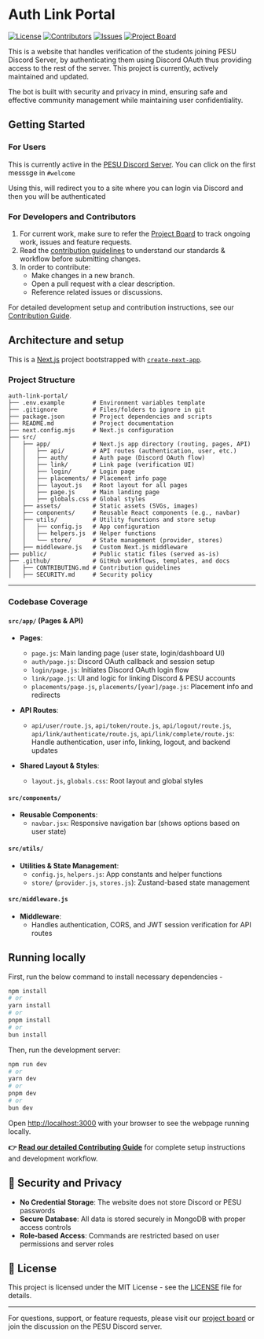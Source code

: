 # Auth Link Portal

[![License](https://img.shields.io/github/license/pesu-dev/auth-link-portal)](https://github.com/pesu-dev/auth-link-portal/blob/main/LICENSE)
[![Contributors](https://img.shields.io/github/contributors/pesu-dev/auth-link-portal)](https://github.com/pesu-dev/auth-link-portal/graphs/contributors)
[![Issues](https://img.shields.io/github/issues/pesu-dev/auth-link-portal)](https://github.com/pesu-dev/auth-link-portal/issues)
[![Project Board](https://img.shields.io/badge/project-board-blue)](https://github.com/orgs/pesu-dev/projects/4/views/11)

This is a website that handles verification of the students joining PESU Discord Server, by authenticating them using Discord OAuth thus providing access to the rest of the server. This project is currently, actively maintained and updated.

The bot is built with security and privacy in mind, ensuring safe and effective community management while maintaining user confidentiality.


## Getting Started

### For Users

This is currently active in the [PESU Discord Server](https://discord.gg/eZ3uFs2). You can click on the first messsge in `#welcome`

Using this, will redirect you to a site where you can login via Discord and then you will be authenticated 

### For Developers and Contributors

1. For current work, make sure to refer the [Project Board](https://github.com/orgs/pesu-dev/projects/4/views/11) to track ongoing work, issues and feature requests.
2. Read the [contribution guidelines](.github/CONTRIBUTING.md) to understand our standards & workflow before submitting changes.
3. In order to contribute:
   - Make changes in a new branch.
   - Open a pull request with a clear description.
   - Reference related issues or discussions.

For detailed development setup and contribution instructions, see our [Contribution Guide](.github/CONTRIBUTING.md).

## Architecture and setup


This is a [Next.js](https://nextjs.org) project bootstrapped with [`create-next-app`](https://github.com/vercel/next.js/tree/canary/packages/create-next-app).

### Project Structure

```
auth-link-portal/
├── .env.example        # Environment variables template
├── .gitignore          # Files/folders to ignore in git
├── package.json        # Project dependencies and scripts
├── README.md           # Project documentation
├── next.config.mjs     # Next.js configuration
├── src/
│   ├── app/            # Next.js app directory (routing, pages, API)
│   │   ├── api/        # API routes (authentication, user, etc.)
│   │   ├── auth/       # Auth page (Discord OAuth flow)
│   │   ├── link/       # Link page (verification UI)
│   │   ├── login/      # Login page
│   │   ├── placements/ # Placement info page
│   │   ├── layout.js   # Root layout for all pages
│   │   ├── page.js     # Main landing page
│   │   ├── globals.css # Global styles
│   ├── assets/         # Static assets (SVGs, images)
│   ├── components/     # Reusable React components (e.g., navbar)
│   ├── utils/          # Utility functions and store setup
│   │   ├── config.js   # App configuration
│   │   ├── helpers.js  # Helper functions
│   │   └── store/      # State management (provider, stores)
│   ├── middleware.js   # Custom Next.js middleware
├── public/             # Public static files (served as-is)
├── .github/            # GitHub workflows, templates, and docs
│   ├── CONTRIBUTING.md # Contribution guidelines
│   ├── SECURITY.md     # Security policy
```

---

### Codebase Coverage

#### `src/app/` (Pages & API)

- **Pages**:  
  - `page.js`: Main landing page (user state, login/dashboard UI)
  - `auth/page.js`: Discord OAuth callback and session setup
  - `login/page.js`: Initiates Discord OAuth login flow
  - `link/page.js`: UI and logic for linking Discord & PESU accounts
  - `placements/page.js`, `placements/[year]/page.js`: Placement info and redirects

- **API Routes**:  
  - `api/user/route.js`, `api/token/route.js`, `api/logout/route.js`, `api/link/authenticate/route.js`, `api/link/complete/route.js`:  
    Handle authentication, user info, linking, logout, and backend updates

- **Shared Layout & Styles**:  
  - `layout.js`, `globals.css`: Root layout and global styles

#### `src/components/`

- **Reusable Components**:  
  - `navbar.jsx`: Responsive navigation bar (shows options based on user state)

#### `src/utils/`

- **Utilities & State Management**:  
  - `config.js`, `helpers.js`: App constants and helper functions  
  - `store/` (`provider.js`, `stores.js`): Zustand-based state management

#### `src/middleware.js`

- **Middleware**:  
  - Handles authentication, CORS, and JWT session verification for API routes



## Running locally

First, run the below command to install necessary dependencies -


```bash
npm install 
# or
yarn install
# or
pnpm install
# or
bun install
```

Then, run the development server:

```bash
npm run dev
# or
yarn dev
# or
pnpm dev
# or
bun dev
```

Open [http://localhost:3000](http://localhost:3000) with your browser to see the webpage running locally.



**👉 [Read our detailed Contributing Guide](.github/CONTRIBUTING.md)** for complete setup instructions and development workflow.

## 🔐 Security and Privacy

- **No Credential Storage**: The website does not store Discord or PESU passwords
- **Secure Database**: All data is stored securely in MongoDB with proper access controls
- **Role-based Access**: Commands are restricted based on user permissions and server roles

## 📄 License

This project is licensed under the MIT License - see the [LICENSE](LICENSE) file for details.

---

For questions, support, or feature requests, please visit our [project board](https://github.com/orgs/pesu-dev/projects/4/views/11) or join the discussion on the PESU Discord server.
